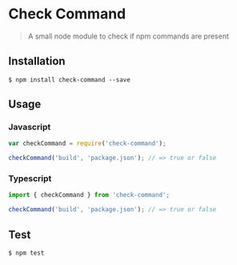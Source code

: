 # Check Command
> A small node module to check if npm commands are present

## Installation
```
$ npm install check-command --save
```

## Usage

### Javascript
```javascript
var checkCommand = require('check-command');

checkCommand('build', 'package.json'); // => true or false
```

### Typescript
```typescript
import { checkCommand } from 'check-command';

checkCommand('build', 'package.json'); // => true or false
```

## Test
```sh
$ npm test
```
